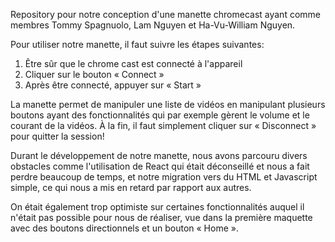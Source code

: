 Repository pour notre conception d'une manette chromecast ayant comme membres Tommy Spagnuolo, Lam Nguyen et Ha-Vu-William Nguyen.

Pour utiliser notre manette, il faut suivre les étapes suivantes:

  1. Être sûr que le chrome cast est connecté à l'appareil
  2. Cliquer sur le bouton « Connect »
  3. Après être connecté, appuyer sur « Start »
     
La manette permet de manipuler une liste de vidéos en manipulant plusieurs boutons ayant des fonctionnalités qui par exemple gèrent le volume et le courant de la vidéos.
À la fin, il faut simplement cliquer sur « Disconnect » pour quitter la session!

Durant le développement de notre manette, nous avons parcouru divers obstacles comme l'utilisation de React qui était déconseillé et nous a fait perdre beaucoup de temps, et notre migration vers du HTML et Javascript simple, ce qui nous a mis en retard par rapport aux autres.

On était également trop optimiste sur certaines fonctionnalités auquel il n'était pas possible pour nous de réaliser, vue dans la première maquette avec des boutons directionnels et un bouton « Home ».
